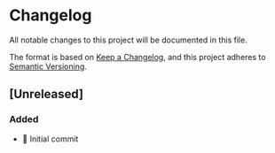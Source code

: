 # Changelog

All notable changes to this project will be documented in this file.

The format is based on [Keep a Changelog](https://keepachangelog.com/en/1.1.0),
and this project adheres to
[Semantic Versioning](https://semver.org/spec/v2.0.0.html).

## [Unreleased]

### Added

- 🎉 Initial commit
